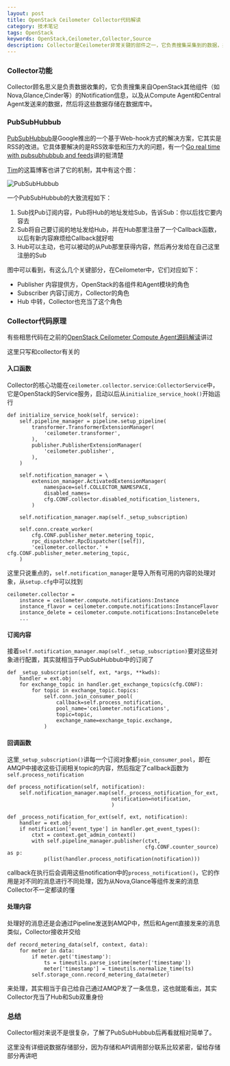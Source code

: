```yaml
---
layout: post
title: OpenStack Ceilometer Collector代码解读
category: 技术笔记
tags: OpenStack
keywords: OpenStack,Ceilometer,Collector,Source
description: Collector是Ceilometer非常关键的部件之一，它负责搜集采集到的数据，并将其存储到数据库中。它基于PubSubHubbub实现，和agent部件一起实现了数据采集和订阅功能
---
```


### Collector功能
Collector顾名思义是负责数据收集的，它负责搜集来自OpenStack其他组件（如Nova,Glance,Cinder等）的Notification信息，以及从Compute Agent和Central Agent发送来的数据，然后将这些数据存储在数据库中。

### PubSubHubbub
[PubSubHubbub](https://code.google.com/p/pubsubhubbub/)是Google推出的一个基于Web-hook方式的解决方案，它其实是RSS的改进。它具体要解决的是RSS效率低和压力大的问题，有一个[Go real time with pubsubhubbub and feeds](http://www.slideshare.net/devseed/go-real-time-with-pubsubhubbub-and-feeds)讲的挺清楚

[Tim](http://timyang.net/web/pubsubhubbub/)的这篇博客也讲了它的机制，其中有这个图：

![PubSubHubbub](https://7u2ho6.com1.z0.glb.clouddn.com/tech-pubsubhubbub.png)


一个PubSubHubbub的大致流程如下：

1. Sub找Pub订阅内容，Pub将Hub的地址发给Sub，告诉Sub：你以后找它要内容去
2. Sub将自己要订阅的地址发给Hub，并在Hub那里注册了一个Callback函数，以后有新内容麻烦给Callback就好啦
3. Hub可以主动，也可以被动的从Pub那里获得内容，然后再分发给在自己这里注册的Sub

图中可以看到，有这么几个关键部分，在Ceilometer中，它们对应如下：

- Publisher 内容提供方，OpenStack的各组件和Agent模块的角色
- Subscriber 内容订阅方，Collector的角色
- Hub 中转，Collector也充当了这个角色

### Collector代码原理
有些相思代码在之前的[OpenStack Ceilometer Compute Agent源码解读](/2013/06/11/hacking-in-openstack-ceilometer-compute-agent.html)讲过

这里只写和collector有关的

#### 入口函数
Collector的核心功能在`ceilometer.collector.service:CollectorService`中，它是OpenStack的Service服务，启动以后从`initialize_service_hook()`开始运行

    def initialize_service_hook(self, service):
        self.pipeline_manager = pipeline.setup_pipeline(
            transformer.TransformerExtensionManager(
                'ceilometer.transformer',
            ),
            publisher.PublisherExtensionManager(
                'ceilometer.publisher',
            ),
        )

        self.notification_manager = \
            extension_manager.ActivatedExtensionManager(
                namespace=self.COLLECTOR_NAMESPACE,
                disabled_names=
                cfg.CONF.collector.disabled_notification_listeners,
            )

        self.notification_manager.map(self._setup_subscription)

        self.conn.create_worker(
            cfg.CONF.publisher_meter.metering_topic,
            rpc_dispatcher.RpcDispatcher([self]),
            'ceilometer.collector.' + cfg.CONF.publisher_meter.metering_topic,
        )

这里只说重点的，`self.notification_manager`是导入所有可用的内容的处理对象，从`setup.cfg`中可以找到

    ceilometer.collector =
        instance = ceilometer.compute.notifications:Instance
        instance_flavor = ceilometer.compute.notifications:InstanceFlavor
        instance_delete = ceilometer.compute.notifications:InstanceDelete
        ...

#### 订阅内容

接着`self.notification_manager.map(self._setup_subscription)`要对这些对象进行配置，其实就相当于PubSubHubbub中的订阅了

    def _setup_subscription(self, ext, *args, **kwds):
        handler = ext.obj
        for exchange_topic in handler.get_exchange_topics(cfg.CONF):
            for topic in exchange_topic.topics:
                self.conn.join_consumer_pool(
                    callback=self.process_notification,
                    pool_name='ceilometer.notifications',
                    topic=topic,
                    exchange_name=exchange_topic.exchange,
                )

#### 回调函数

这里`_setup_subscription()`讲每一个订阅对象都`join_consumer_pool`，即在AMQP中接收这些订阅相关topic的内容，然后指定了callback函数为`self.process_notification`

    def process_notification(self, notification):
        self.notification_manager.map(self._process_notification_for_ext,
                                      notification=notification,
                                      )
    
    def _process_notification_for_ext(self, ext, notification):
        handler = ext.obj
        if notification['event_type'] in handler.get_event_types():
            ctxt = context.get_admin_context()
            with self.pipeline_manager.publisher(ctxt,
                                                 cfg.CONF.counter_source) as p:
                p(list(handler.process_notification(notification)))

callback在执行后会调用这些notification中的`process_notification()`，它的作用是对不同的消息进行不同处理，因为从Nova,Glance等组件发来的消息Collector不一定都读的懂

#### 处理内容

处理好的消息还是会通过Pipeline发送到AMQP中，然后和Agent直接发来的消息类似，Collector接收并交给

    def record_metering_data(self, context, data):
        for meter in data:
            if meter.get('timestamp'):
                ts = timeutils.parse_isotime(meter['timestamp'])
                meter['timestamp'] = timeutils.normalize_time(ts)
            self.storage_conn.record_metering_data(meter)

来处理，其实相当于自己给自己通过AMQP发了一条信息，这也就能看出，其实Collector充当了Hub和Sub双重身份

### 总结
Collector相对来说不是很复杂，了解了PubSubHubbub后再看就相对简单了。

这里没有详细说数据存储部分，因为存储和API调用部分联系比较紧密，留给存储部分再讲吧





